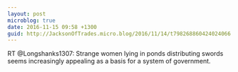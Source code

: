 ```yaml
---
layout: post
microblog: true
date: 2016-11-15 09:58 +1300
guid: http://JacksonOfTrades.micro.blog/2016/11/14/t798268860424024066.html
---
```

RT @Longshanks1307: Strange women lying in ponds distributing swords seems increasingly appealing as a basis for a system of government.
